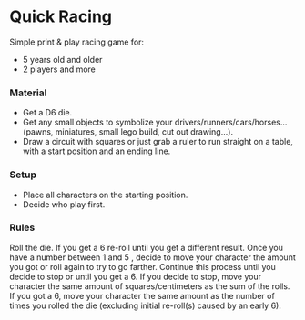 # Quick Racing

Simple print & play racing game for:
- 5 years old and older
- 2 players and more

### Material

- Get a D6 die.
- Get any small objects to symbolize your drivers/runners/cars/horses... (pawns, miniatures, small lego build, cut out drawing...).
- Draw a circuit with squares or just grab a ruler to run straight on a table, with a start position and an ending line.

### Setup

- Place all characters on the starting position.
- Decide who play first.

### Rules

Roll the die. If you get a 6 re-roll until you get a different result. Once you have a number between 1 and 5 , decide to move your character the amount you got or roll again to try to go farther. Continue this process until you decide to stop or until you get a 6. If you decide to stop, move your character the same amount of squares/centimeters as the sum of the rolls. If you got a 6, move your character the same amount as the number of times you rolled the die (excluding initial re-roll(s) caused by an early 6).
